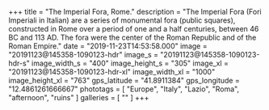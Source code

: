 +++
title = "The Imperial Fora, Rome."
description = "The Imperial Fora (Fori Imperiali in Italian) are a series of monumental fora (public squares), constructed in Rome over a period of one and a half centuries, between 46 BC and 113 AD. The fora were the center of the Roman Republic and of the Roman Empire."
date = "2019-11-23T14:53:58.000"
image = "20191123@145358-1090123-hdr"
image_s = "20191123@145358-1090123-hdr-s"
image_width_s = "400"
image_height_s = "305"
image_xl = "20191123@145358-1090123-hdr-xl"
image_width_xl = "1000"
image_height_xl = "763"
gps_latitude = "41.8911384"
gps_longitude = "12.4861261666667"
phototags = [ "Europe", "Italy", "Lazio", "Roma", "afternoon", "ruins" ]
galleries = [ "" ]
+++
